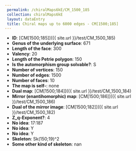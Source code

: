 ```yaml
--- 
 permalink: /chiralMaps6kE/CM_1500_185 
 collection: chiralMaps6kE
 layout: dataEntry
 title: Chiral maps up to 6000 edges - CM[1500;185]
---
```


- **ID**: [CM[1500;185]]({{ site.url }}/test/CM_1500_185)
- **Genus of the underlying surface**: 671
- **Length of the face**: 300
- **Valency**: 20
- **Length of the Petrie polygon**: 150
- **Is the automorphism group solvable?**: S
- **Number of vertices**: 150
- **Number of edges**: 1500
- **Number of faces**: 10
- **The map is self-**: none
- **Dual map**: [CM[1500;184]]({{ site.url }}/test/CM_1500_184)
- **Mirror (enantihomorphic) map**: [CM[1500;186]]({{ site.url }}/test/CM_1500_186)
- **Dual of the mirror image**: [CM[1500;182]]({{ site.url }}/test/CM_1500_182)
- **Z_q-Exponent?**: 4
- **No idea**:  17:187
- **No idea**: Y
- **No idea**: Y
- **Skeleton**: Sk(150;19)^2
- **Some other kind of skeleton**: nan
